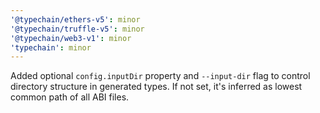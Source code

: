 ```yaml
---
'@typechain/ethers-v5': minor
'@typechain/truffle-v5': minor
'@typechain/web3-v1': minor
'typechain': minor
---
```


Added optional `config.inputDir` property and `--input-dir` flag to control directory structure in generated types. If
not set, it's inferred as lowest common path of all ABI files.
